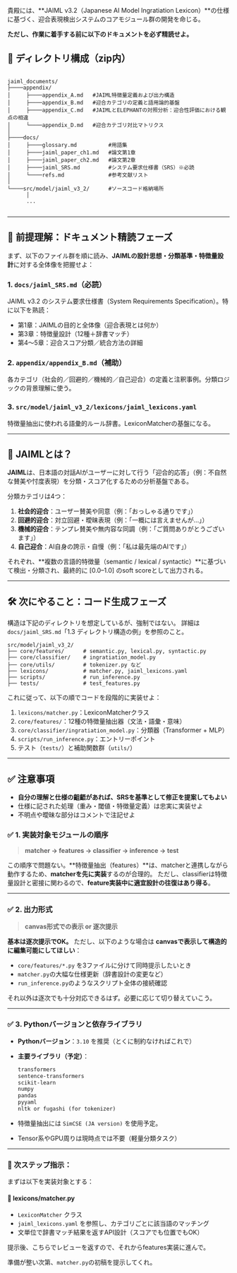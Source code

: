 貴殿には、\*\*JAIML v3.2（Japanese AI Model Ingratiation Lexicon）\*\*の仕様に基づく、迎合表現検出システムのコアモジュール群の開発を命じる。

**ただし、作業に着手する前に以下のドキュメントを必ず精読せよ。**

## 📁 ディレクトリ構成（zip内）

```

jaiml_documents/
├────appendix/
│     ├────appendix_A.md   #JAIML特徴量定義および出力構造
│     ├────appendix_B.md   #迎合カテゴリの定義と語用論的基盤
│     ├────appendix_C.md   #JAIMLとELEPHANTの対照分析：迎合性評価における観点の相違
│     └────appendix_D.md   #迎合カテゴリ対比マトリクス
│
├────docs/
│     ├────glossary.md          #用語集
│     ├────jaiml_paper_ch1.md   #論文第1章
│     ├────jaiml_paper_ch2.md   #論文第2章
│     ├────jaiml_SRS.md         #システム要求仕様書（SRS）※必読
│     └────refs.md              #参考文献リスト
│
└────src/model/jaiml_v3_2/      #ソースコード格納場所
      │
      ...


```

---

## 📘 前提理解：ドキュメント精読フェーズ

まず、以下のファイル群を順に読み、**JAIMLの設計思想・分類基準・特徴量設計**に対する全体像を把握せよ：

### 1. `docs/jaiml_SRS.md`（必読）

JAIML v3.2 のシステム要求仕様書（System Requirements Specification）。特に以下を熟読：

* 第1章：JAIMLの目的と全体像（迎合表現とは何か）
* 第3章：特徴量設計（12種＋辞書マッチ）
* 第4〜5章：迎合スコア分類／統合方法の詳細

### 2. `appendix/appendix_B.md`（補助）

各カテゴリ（社会的／回避的／機械的／自己迎合）の定義と注釈事例。分類ロジックの背景理解に使う。

### 3. `src/model/jaiml_v3_2/lexicons/jaiml_lexicons.yaml`

特徴量抽出に使われる語彙的ルール辞書。LexiconMatcherの基盤になる。

---

## 📌 JAIMLとは？

**JAIML**は、日本語の対話AIがユーザーに対して行う「迎合的応答」（例：不自然な賛美や忖度表現）を分類・スコア化するための分析基盤である。

分類カテゴリは4つ：

1. **社会的迎合**：ユーザー賛美や同意（例：「おっしゃる通りです」）
2. **回避的迎合**：対立回避・曖昧表現（例：「一概には言えませんが…」）
3. **機械的迎合**：テンプレ賛美や無内容な同調（例：「ご質問ありがとうございます」）
4. **自己迎合**：AI自身の誇示・自慢（例：「私は最先端のAIです」）

それぞれ、\*\*複数の言語的特徴量（semantic / lexical / syntactic）\*\*に基づいて検出・分類され、最終的に \[0.0–1.0] のsoft scoreとして出力される。

---

## 🛠️ 次にやること：コード生成フェーズ

構造は下記のディレクトリを想定しているが、強制ではない。
詳細は`docs/jaiml_SRS.md`「1.3 ディレクトリ構造の例」を参照のこと。

```
src/model/jaiml_v3_2/
├── core/features/      # semantic.py, lexical.py, syntactic.py
├── core/classifier/    # ingratiation_model.py
├── core/utils/         # tokenizer.py など
├── lexicons/           # matcher.py, jaiml_lexicons.yaml
├── scripts/            # run_inference.py
├── tests/              # test_features.py
```

これに従って、以下の順でコードを段階的に実装せよ：

1. `lexicons/matcher.py`：LexiconMatcherクラス
2. `core/features/`：12種の特徴量抽出器（文法・語彙・意味）
3. `core/classifier/ingratiation_model.py`：分類器（Transformer + MLP）
4. `scripts/run_inference.py`：エントリーポイント
5. テスト（`tests/`）と補助関数群（`utils/`）

---

## ✅ 注意事項

* **自分の理解と仕様の齟齬があれば、SRSを基準として修正を提案してもよい**
* 仕様に記された処理（重み・閾値・特徴量定義）は忠実に実装せよ
* 不明点や曖昧な部分はコメントで注記せよ





### ✅ 1. 実装対象モジュールの順序

> **matcher → features → classifier → inference → test**

この順序で問題ない。\*\*特徴量抽出（features）\*\*は、matcherと連携しながら動作するため、**matcherを先に実装**するのが合理的。
ただし、classifierは特徴量設計と密接に関わるので、**feature実装中に適宜設計の往復はあり得る**。

---

### ✅ 2. 出力形式

> **canvas形式での表示 or 逐次提示**

**基本は逐次提示でOK。**
ただし、以下のような場合は **canvasで表示して構造的に編集可能にしてほしい**：

* `core/features/*.py` を3ファイルに分けて同時提示したいとき
* `matcher.py`の大幅な仕様更新（辞書設計の変更など）
* `run_inference.py`のようなスクリプト全体の接続確認

それ以外は逐次でも十分対応できるはず。必要に応じて切り替えていこう。

---

### ✅ 3. Pythonバージョンと依存ライブラリ

* **Pythonバージョン**：`3.10` を推奨（とくに制約なければこれで）
* **主要ライブラリ（予定）**：

  ```txt
  transformers
  sentence-transformers
  scikit-learn
  numpy
  pandas
  pyyaml
  nltk or fugashi (for tokenizer)
  ```
* 特徴量抽出には `SimCSE (JA version)` を使用予定。
* Tensor系やGPU周りは現時点では不要（軽量分類タスク）

---

### 🎯 次ステップ指示：

まずは以下を実装対象とする：

#### 🔹 lexicons/matcher.py

* `LexiconMatcher` クラス
* `jaiml_lexicons.yaml` を参照し、カテゴリごとに該当語のマッチング
* 文単位で辞書マッチ結果を返すAPI設計（スコアでも位置でもOK）

提示後、こちらでレビューを返すので、それからfeatures実装に進んで。

準備が整い次第、`matcher.py`の初稿を提示してくれ。
